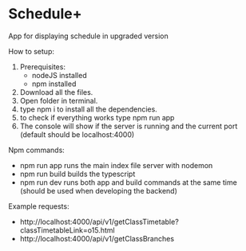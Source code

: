 # Schedule+

App for displaying schedule in upgraded version

How to setup:

1. Prerequisites:
   - nodeJS installed
   - npm installed
2. Download all the files.
3. Open folder in terminal.
4. type npm i to install all the dependencies.
5. to check if everything works type npm run app
6. The console will show if the server is running and the current port (default should be localhost:4000)

Npm commands:

- npm run app runs the main index file server with nodemon
- npm run build builds the typescript
- npm run dev runs both app and build commands at the same time (should be used when developing the backend)

Example requests:

- http://localhost:4000/api/v1/getClassTimetable?classTimetableLink=o15.html
- http://localhost:4000/api/v1/getClassBranches
